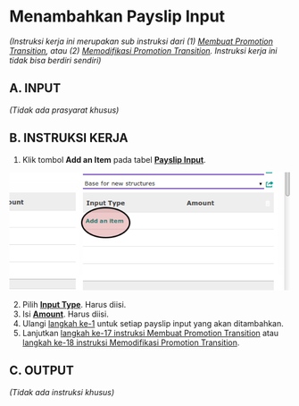 # Menambahkan Payslip Input

*(Instruksi kerja ini merupakan sub instruksi dari (1) [Membuat Promotion Transition](./membuat.md), atau (2) [Memodifikasi Promotion Transition](./modifikasi.md). Instruksi kerja ini tidak bisa berdiri sendiri)*

## A. INPUT

*(Tidak ada prasyarat khusus)*

## B. INSTRUKSI KERJA

1. <a name="l1">Klik</a> tombol **Add an Item** pada tabel [**Payslip Input**](./penjelasan.md#tabel-input-types).

![](../../img/join-transition/tombol-add-payslip-input.png)

2. Pilih **[Input Type](./penjelasan.md#field-transisi-input-type)**. Harus diisi.
3. Isi **[Amount](./penjelasan.md#field-transisi-input-type-amount)**. Harus diisi.
4. Ulangi [langkah ke-1](#l1) untuk setiap payslip input yang akan ditambahkan.
5. Lanjutkan [langkah ke-17 instruksi Membuat Promotion Transition](./membuat.md#l17) atau [langkah ke-18 instruksi Memodifikasi Promotion Transition](./modifikasi.md#l18).

## C. OUTPUT

*(Tidak ada instruksi khusus)*
